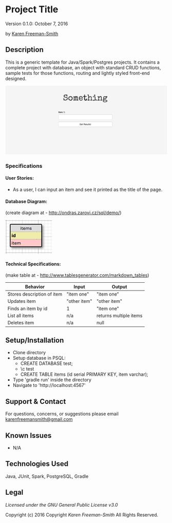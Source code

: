 # Project Title
Version 0.1.0: October 7, 2016

by [Karen Freeman-Smith](https://github.com/karenfreemansmith)

## Description
This is a generic template for Java/Spark/Postgres projects. It contains a complete project with database, an object with standard CRUD functions, sample tests for those functions, routing and lightly styled front-end designed.

![screenshot of project running](screenshot.png)


### Specifications
#### User Stories:
* As a user, I can input an item and see it printed as the title of the page.

#### Database Diagram:
(create diagram at - http://ondras.zarovi.cz/sql/demo/)

![database diagram](database.png)

#### Technical Specifications:
(make table at - http://www.tablesgenerator.com/markdown_tables)


| Behavior                   	| Input        	| Output                 	|
|----------------------------	|--------------	|------------------------	|
| Stores description of item 	| "item one"   	| "item one"             	|
| Updates item               	| "other item" 	| "other item"           	|
| Finds an item by id        	| 1            	| "item one"             	|
| List all items             	| n/a          	| returns multiple items 	|
| Deletes item               	| n/a          	| null                   	|


## Setup/Installation
* Clone directory
* Setup database in PSQL:
  * CREATE DATABASE test;
  * \c test
  * CREATE TABLE items (id serial PRIMARY KEY, item varchar);
* Type 'gradle run' inside the directory
* Navigate to 'http://localhost:4567'

## Support & Contact
For questions, concerns, or suggestions please email karenfreemansmith@gmail.com

## Known Issues
* N/A

## Technologies Used
Java, JUnit, Spark, PostgreSQL, Gradle

## Legal
*Licensed under the GNU General Public License v3.0*

Copyright (c) 2016 Copyright _Karen Freeman-Smith_ All Rights Reserved.
